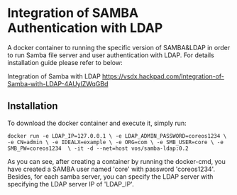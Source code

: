 # Integration of SAMBA Authentication with LDAP
A docker container to running the specific version of SAMBA&LDAP in order to run Samba file server and user authentication with LDAP. For details installation guide please refer to below:

Integration of Samba with LDAP
https://vsdx.hackpad.com/Integration-of-Samba-with-LDAP-4AUylZWqGBd 

## Installation

To download the docker container and execute it, simply run:

`docker run -e LDAP_IP=127.0.0.1 \
            -e LDAP_ADMIN_PASSWORD=coreos1234 \
            -e CN=admin \
            -e IDEALX=example \
            -e ORG=com \
            -e SMB_USER=core \
            -e SMB_PW=coreos1234  \
            -it -d --net=host vos/samba-ldap:0.2`

As you can see, after creating a container by running the docker-cmd, you have created a SAMBA user named 'core' with password 'coreos1234'. Besides, for each samba server, you can specify the LDAP server with specifying the LDAP server IP of 'LDAP_IP'.
